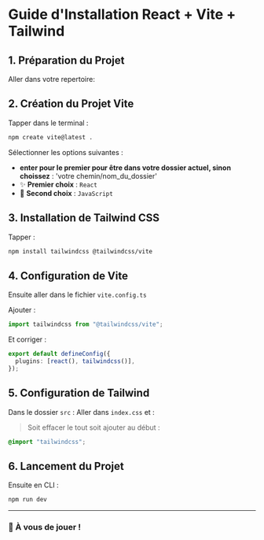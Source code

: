# Guide d'Installation React + Vite + Tailwind

## 1. Préparation du Projet

Aller dans votre repertoire:

## 2. Création du Projet Vite

Tapper dans le terminal :

```bash
npm create vite@latest .
```

Sélectionner les options suivantes :

- **enter pour le premier pour être dans votre dossier actuel, sinon choissez** : 'votre chemin/nom_du_dossier'
- ✨ **Premier choix** : `React`
- 🔧 **Second choix** : `JavaScript`

## 3. Installation de Tailwind CSS

Tapper :

```bash
npm install tailwindcss @tailwindcss/vite
```

## 4. Configuration de Vite

Ensuite aller dans le fichier `vite.config.ts`

Ajouter :

```typescript
import tailwindcss from "@tailwindcss/vite";
```

Et corriger :

```typescript
export default defineConfig({
  plugins: [react(), tailwindcss()],
});
```

## 5. Configuration de Tailwind

Dans le dossier `src` :
Aller dans `index.css` et :

> Soit effacer le tout soit ajouter au début :

```css
@import "tailwindcss";
```

## 6. Lancement du Projet

Ensuite en CLI :

```bash
npm run dev
```

---

### 🚀 À vous de jouer !

